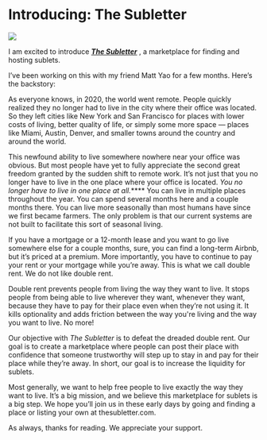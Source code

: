 # Introducing: The Subletter

[![](https://substackcdn.com/image/fetch/w_1456,c_limit,f_auto,q_auto:good,fl_progressive:steep/https%3A%2F%2Fsubstack-post-media.s3.amazonaws.com%2Fpublic%2Fimages%2F4fb426ea-e7bf-451c-8e73-66f1a1c01030_1022x577.png)](https://substackcdn.com/image/fetch/f_auto,q_auto:good,fl_progressive:steep/https%3A%2F%2Fsubstack-post-media.s3.amazonaws.com%2Fpublic%2Fimages%2F4fb426ea-e7bf-451c-8e73-66f1a1c01030_1022x577.png)

I am excited to introduce _**[The Subletter](https://www.thesubletter.com)**_ , a marketplace for finding and hosting sublets.

I’ve been working on this with my friend Matt Yao for a few months. Here’s the backstory:

As everyone knows, in 2020, the world went remote. People quickly realized they no longer had to live in the city where their office was located. So they left cities like New York and San Francisco for places with lower costs of living, better quality of life, or simply some more space — places like Miami, Austin, Denver, and smaller towns around the country and around the world.

This newfound ability to live somewhere nowhere near your office was obvious. But most people have yet to fully appreciate the second great freedom granted by the sudden shift to remote work. It’s not just that you no longer have to live in the one place where your office is located. _You no longer have to live in one place at all._**** You can live in multiple places throughout the year. You can spend several months here and a couple months there. You can live more seasonally than most humans have since we first became farmers. The only problem is that our current systems are not built to facilitate this sort of seasonal living. 

If you have a mortgage or a 12-month lease and you want to go live somewhere else for a couple months, sure, you can find a long-term Airbnb, but it’s priced at a premium. More importantly, you have to continue to pay your rent or your mortgage while you’re away. This is what we call double rent. We do not like double rent.

Double rent prevents people from living the way they want to live. It stops people from being able to live wherever they want, whenever they want, because they have to pay for their place even when they’re not using it. It kills optionality and adds friction between the way you're living and the way you want to live. No more! 

Our objective with _The Subletter_ is to defeat the dreaded double rent. Our goal is to create a marketplace where people can post their place with confidence that someone trustworthy will step up to stay in and pay for their place while they’re away. In short, our goal is to increase the liquidity for sublets.

Most generally, we want to help free people to live exactly the way they want to live. It’s a big mission, and we believe this marketplace for sublets is a big step. We hope you’ll join us in these early days by going and finding a place or listing your own at thesubletter.com.

As always, thanks for reading. We appreciate your support.
